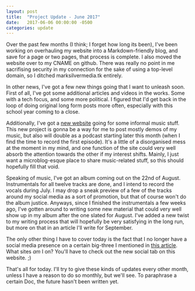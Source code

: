 ```yaml
---
layout: post
title:  "Project Update - June 2017"
date:   2017-06-06 00:00:00 -0500
categories: update
---
```


Over the past few months (I think; I forget how long its been), I've been working on overhauling my website into a Markdown-friendly blog, and save for a page or two pages, that process is complete. I also moved the website over to my CNAME on github. There was really no point in me sacrifising security in my connection for the sake of using a top-level domain, so I ditched marksilvermedia.tk entirely.

In other news, I've got a few new things going that I want to unleash soon. First of all, I've got some additional articles and videos in the works. Some with a tech focus, and some more political. I figured that I'd get back in the loop of doing original long form posts more often, especially with this school year coming to a close. 

Additionally, I've got a [new website](https://marksilvermedia.github.io/groovygalleon) going for some informal music stuff. This new project is gonna be a way for me to post mostly demos of my music, but also will double as a podcast starting later this month (when I find the time to record the first episode). It's a little of a disorganised mess at the moment in my mind, and one function of the site could very well absorb the attention towards the other if my interest shifts. Mainly, I just want a microblog-esque place to share music-related stuff, so this should hopefully fill that void.

Speaking of music, I've got an album coming out on the 22nd of August. Instrumentals for all twelve tracks are done, and I intend to record the vocals during July. I may drop a sneak preview of a few of the tracks around my social media as a sort of promotion, but that of course won't do the album justice. Anyways, since I finished the instrumentals a few weeks ago, I've gotten around to writing some new material that could very well show up in my album after the one slated for August. I've added a new twist to my writing process that will hopefully be very satisfying in the long run, but more on that in an article I'll write for September.

The only other thing I have to cover today is the fact that I no longer have a social media presence on a certain big-three I mentioned in [this article](https://marksilvermedia.github.io/tech/article/2017/04/27/tech-communication.html). What sites *am* I on? You'll have to check out the new social tab on this website. ;)

That's all for today. I'll try to give these kinds of updates every other month, unless I have a reason to do so monthly, but we'll see. To paraphrase a certain Doc, the future hasn't been written yet.
